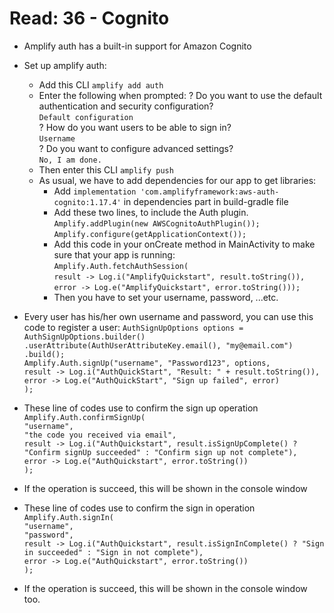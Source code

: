 # Read: 36 - Cognito
* Amplify auth has a built-in support for Amazon Cognito
* Set up amplify auth:
  * Add this CLI `amplify add auth`
  * Enter the following when prompted:
    ? Do you want to use the default authentication and security configuration?<br>
    `Default configuration`<br>
    ? How do you want users to be able to sign in?<br>
    `Username`<br>
    ? Do you want to configure advanced settings?<br>
    `No, I am done.`<br>
  * Then enter this CLI `amplify push`
  * As usual, we have to add dependencies for our app to get libraries:
     * Add `implementation 'com.amplifyframework:aws-auth-cognito:1.17.4'` in dependencies part in build-gradle file
     * Add these two lines, to include the Auth plugin.
        `Amplify.addPlugin(new AWSCognitoAuthPlugin());`<br>
        `Amplify.configure(getApplicationContext());`<br>
     * Add this code in your onCreate method in MainActivity to make sure that your app is running: <br>
        `Amplify.Auth.fetchAuthSession(`<br>
            `result -> Log.i("AmplifyQuickstart", result.toString()),`<br>
            `error -> Log.e("AmplifyQuickstart", error.toString()));`<br>
     * Then you have to set your username, password, ...etc.
* Every user has his/her own username and password, you can use this code to register a user:
  `AuthSignUpOptions options = AuthSignUpOptions.builder()`<br>
  `.userAttribute(AuthUserAttributeKey.email(), "my@email.com")`<br>
   `.build();`<br>
`Amplify.Auth.signUp("username", "Password123", options,`<br>
  `result -> Log.i("AuthQuickStart", "Result: " + result.toString()),`<br>
   `error -> Log.e("AuthQuickStart", "Sign up failed", error)`<br>
`);`<br>

* These line of codes use to confirm the sign up operation
 `Amplify.Auth.confirmSignUp(`<br>
   `"username",`<br>
   `"the code you received via email",`<br>
   `result -> Log.i("AuthQuickstart", result.isSignUpComplete() ? "Confirm signUp succeeded" : "Confirm sign up not complete"),`<br>
    `error -> Log.e("AuthQuickstart", error.toString())`<br>
`);`<br>

* If the operation is succeed, this will be shown in the console window
* These line of codes use to confirm the sign in operation
`Amplify.Auth.signIn(`<br>
    `"username",`<br>
    `"password",`<br>
   `result -> Log.i("AuthQuickstart", result.isSignInComplete() ? "Sign in succeeded" : "Sign in not complete"),`<br>
   `error -> Log.e("AuthQuickstart", error.toString())`<br>
`);`<br>
* If the operation is succeed, this will be shown in the console window too.

